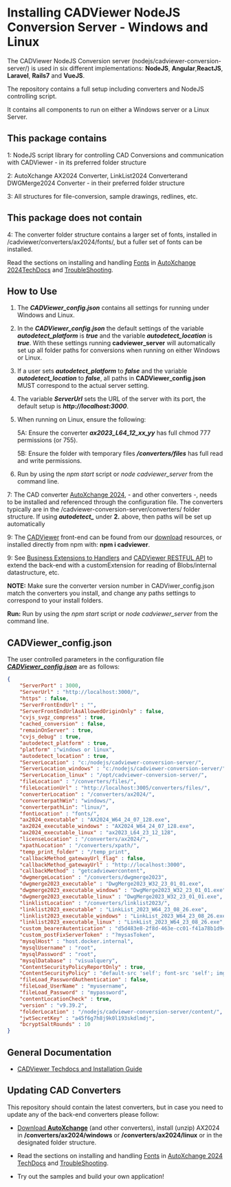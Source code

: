 # Installing CADViewer NodeJS Conversion Server - Windows and Linux

The CADViewer NodeJS Conversion server (nodejs/cadviewer-conversion-server/) is used in six different implementations: **NodeJS**, **Angular**,**ReactJS**, **Laravel**, **Rails7** and **VueJS**. 

The repository contains a full setup including converters and NodeJS controlling script.

It contains all components to run on either a Windows server or a Linux Server.


## This package contains

1: NodeJS script library for controlling CAD Conversions and communication with CADViewer  - in its preferred folder structure

2: AutoXchange AX2024 Converter, LinkList2024 Converterand DWGMerge2024 Converter - in their preferred folder structure

3: All structures for file-conversion, sample drawings, redlines, etc. 


## This package does not contain

4: The converter folder structure contains a larger set of fonts, installed in /cadviewer/converters/ax2024/fonts/, but a fuller set of fonts can be installed. 

Read the sections on installing and handling [Fonts](https://tailormade.com/ax2020techdocs/installation/fonts/) in [AutoXchange 2024TechDocs](https://tailormade.com/ax2020techdocs/) and [TroubleShooting](https://tailormade.com/ax2020techdocs/troubleshooting/).



## How to Use

1. The ***CADViewer_config.json*** contains all settings for running under Windows and Linux.

2. In the ***CADViewer_config.json*** the default settings of the variable ***autodetect_platform*** is ***true*** and the variable ***autodetect_location*** is  ***true***. With these settings running **cadviewer_server** will automatically set up all folder paths for conversions when running on either Windows or Linux. 

3. If a user sets ***autodetect_platform*** to ***false*** and the variable ***autodetect_location*** to  ***false***, all paths in **CADViewer_config.json** MUST correspond to the actual server setting. 

4. The variable ***ServerUrl*** sets the URL of the server with its port, the default setup is ***http://localhost:3000***.

5. When running on Linux, ensure the following:

    5A: Ensure the converter ***ax2023_L64_12_xx_yy*** has full chmod 777 permissions (or 755).
   
    5B: Ensure the folder with temporary files ***/converters/files*** has full read and write permissions. 

6. Run by using the *npm start* script or *node cadviewer_server* from the command line.
 

7: The CAD converter [AutoXchange 2024](https://cadviewer.com/alldownloads/autoxchange), - and other converters -, needs to be installed and referenced through the configuration file. The converters typically are in the /cadviewer-conversion-server/converters/ folder structure. If using ***autodetect_*** under **2.** above, then paths will be set up automatically 

9: The [CADViewer](https://cadviewer.com/cadviewertechdocs) front-end can be found from our [download](https://cadviewer.com/download) resources, or installed directly from npm with: **npm i cadviewer**.

9: See [Business Extensions to Handlers](https://cadviewer.com/cadviewertechdocs/handlers_business/) and [CADViewer RESTFUL API](https://cadviewer.com/cadviewertechdocs/rest_api/) to extend the back-end with a customExtension for reading of Blobs/internal datastructure, etc. 


**NOTE:** Make sure the converter version number in CADViwer_config.json match the converters you install, and change any paths settings to correspond to your install folders.  

**Run:** Run by using the *npm start* script or *node cadviewer_server* from the command line.


## CADViewer_config.json

The user controlled parameters in the configuration file ***[CADViewer_config.json](https://github.com/CADViewer/cadviewer-conversion-server/blob/master/CADViewer_config.json)*** are as follows:

```json
{
    "ServerPort" : 3000,
    "ServerUrl" : "http://localhost:3000/",
    "https" : false,
    "ServerFrontEndUrl" : "",
    "ServerFrontEndUrlAsAllowedOriginOnly" : false,
    "cvjs_svgz_compress" : true,
    "cached_conversion" : false,
    "remainOnServer" : true,
    "cvjs_debug" : true,
    "autodetect_platform" : true,
    "platform" :"windows or linux",
    "autodetect_location" : true,
    "ServerLocation" : "c:/nodejs/cadviewer-conversion-server/",
    "ServerLocation_windows" : "c:/nodejs/cadviewer-conversion-server/",
    "ServerLocation_linux" : "/opt/cadviewer-conversion-server/",
    "fileLocation" : "/converters/files/",
    "fileLocationUrl" : "http://localhost:3005/converters/files/", 
    "converterLocation" : "/converters/ax2024/",
    "converterpathWin": "windows/",
    "converterpathLin": "linux/",
    "fontLocation" : "fonts/",
    "ax2024_executable" : "AX2024_W64_24_07_128.exe",
    "ax2024_executable_windows" : "AX2024_W64_24_07_128.exe",
    "ax2024_executable_linux" : "ax2023_L64_23_12_128",
    "licenseLocation" : "/converters/ax2024/",
    "xpathLocation" : "/converters/xpath/",
    "temp_print_folder" : "/temp_print",
    "callbackMethod_gatewayUrl_flag" : false,
    "callbackMethod_gatewayUrl" : "http://localhost:3000",
    "callbackMethod" : "getcadviewercontent",
	"dwgmergeLocation" : "/converters/dwgmerge2023",
	"dwgmerge2023_executable" : "DwgMerge2023_W32_23_01_01.exe",
	"dwgmerge2023_executable_windows" : "DwgMerge2023_W32_23_01_01.exe",
	"dwgmerge2023_executable_linux" : "DwgMerge2023_W32_23_01_01.exe",
	"linklistLocation" : "/converters/linklist2023/",
	"linklist2023_executable" : "LinkList_2023_W64_23_08_26.exe",
	"linklist2023_executable_windows" : "LinkList_2023_W64_23_08_26.exe",
	"linklist2023_executable_linux" : "LinkList_2023_W64_23_08_26.exe",
    "custom_bearerAutentication" : "d5d483e8-2f8d-463e-cc01-f41a78b1d94c",
    "custom_postFixServerToken" : "?mysasToken",
    "mysqlHost" : "host.docker.internal",
    "mysqlUsername" : "root",
    "mysqlPassword" : "root",
    "mysqlDatabase" : "visualquery",
    "ContentSecurityPolicyReportOnly" : true,
    "ContentSecurityPolicy" : "default-src 'self'; font-src 'self'; img-src 'self' https://cadviewer.com data:; script-src 'self' 'nonce-INSERTNONCE'; style-src 'self' 'unsafe-inline'; frame-src 'self'",
    "fileLoad_PasswordAuthentication" : false,
    "fileLoad_UserName" : "myusername",
    "fileLoad_Password" : "mypassword",
    "contentLocationCheck" : true,
    "version" : "v9.39.2",
    "folderLocation" : "/nodejs/cadviewer-conversion-server/content/",
    "jwtSecretKey" : "a45f6g7h8j9k0l193skdlmdj",
    "bcryptSaltRounds" : 10
}	
```



## General Documentation 

-   [CADViewer Techdocs and Installation Guide](https://cadviewer.com/cadviewertechdocs)



## Updating CAD Converters

This repository should contain the latest converters, but in case you need to update any of the back-end converters please follow: 

* [Download **AutoXchange**](/download/) (and other converters), install (unzip) AX2024 in **/converters/ax2024/windows** or **/converters/ax2024/linux** or in the designated folder structure.

* Read the sections on installing and handling [Fonts](https://tailormade.com/ax2020techdocs/installation/fonts/) in [AutoXchange 2024 TechDocs](https://tailormade.com/ax2020techdocs/) and [TroubleShooting](https://tailormade.com/ax2020techdocs/troubleshooting/).

* Try out the samples and build your own application!
 
 

